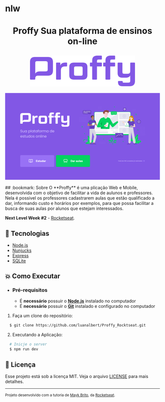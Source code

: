 # nlw
<h1 align="center"> Proffy Sua plataforma de ensinos on-line </h1>
<h2 align="center">
    <img alt="Proffy" src="https://github.com/luanalbert/Proffy_Rocktseat/blob/master/public/images/logo.png" height="100px" />
</h2>
<p align="center">
    <img alt="preview" src="https://github.com/luanalbert/Proffy_Rocktseat/blob/master/public/images/89591917-c478e880-d821-11ea-84d6-591b6e94d8a1.png"/>
</p>
## :bookmark: Sobre
O **Proffy** é uma plicação Web e Mobile, desenvolvida com o objetivo de facilitar a vida de aulunos e professores. Nela é possivel os professores cadastrarem aulas que estão qualificado a dar, informando custo e horários por exemplos, para que possa facilitar a busca de suas aulas por alunos que estejam interessados.

**Next Level Week #2** - [Rocketseat](https://rocketseat.com.br/).

## :rocket: Tecnologias

-  [Node.js](https://nodejs.org/en/)
-  [Nunjucks](https://mozilla.github.io/nunjucks/)
-  [Express](https://expressjs.com/)
-  [SQLite](https://www.sqlite.org/index.html)

## :boom: Como Executar

- ### **Pré-requisitos**

  - É **necessário** possuir o **[Node.js](https://nodejs.org/en/)** instalado no computador
  - É **necessário** possuir o **[Git](https://git-scm.com/)** instalado e configurado no computador

1. Faça um clone do repositório:

```sh
  $ git clone https://github.com/luanalbert/Proffy_Rocktseat.git
```

2. Executando a Aplicação:

```sh
  # Inicje o server
  $ npm run dev
```
## :memo: Licença

Esse projeto está sob a licença MIT. Veja o arquivo [LICENSE](LICENSE.md) para mais detalhes.

---
<sup>Projeto desenvolvido com a tutoria de [Mayk Brito](https://github.com/maykbrito), da [Rocketseat](rocketseat.com.br).</sup>
